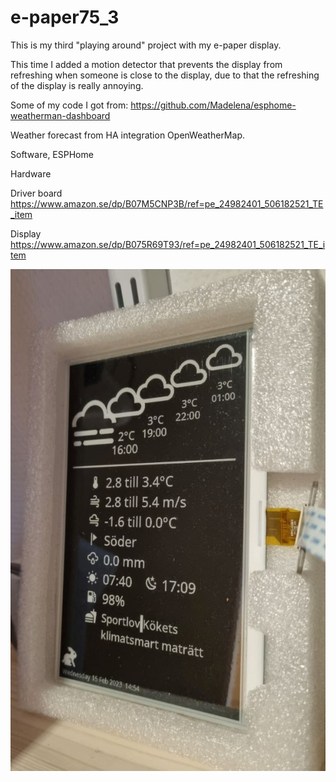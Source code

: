 # e-paper75_3

This is my third "playing around" project with my e-paper display.

This time I added a motion detector that prevents the display from refreshing when someone is close to the display, due to that the refreshing of the display is really annoying.

Some of my code I got from: https://github.com/Madelena/esphome-weatherman-dashboard

Weather forecast from HA integration OpenWeatherMap.


Software, ESPHome

Hardware

Driver board
https://www.amazon.se/dp/B07M5CNP3B/ref=pe_24982401_506182521_TE_item

Display
https://www.amazon.se/dp/B075R69T93/ref=pe_24982401_506182521_TE_item


![e-paper display](/e-paper75_3.jpg?raw=true "Title")
